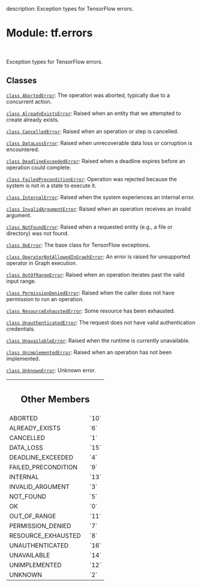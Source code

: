 description: Exception types for TensorFlow errors.

<div itemscope itemtype="http://developers.google.com/ReferenceObject">
<meta itemprop="name" content="tf.errors" />
<meta itemprop="path" content="Stable" />
<meta itemprop="property" content="ABORTED"/>
<meta itemprop="property" content="ALREADY_EXISTS"/>
<meta itemprop="property" content="CANCELLED"/>
<meta itemprop="property" content="DATA_LOSS"/>
<meta itemprop="property" content="DEADLINE_EXCEEDED"/>
<meta itemprop="property" content="FAILED_PRECONDITION"/>
<meta itemprop="property" content="INTERNAL"/>
<meta itemprop="property" content="INVALID_ARGUMENT"/>
<meta itemprop="property" content="NOT_FOUND"/>
<meta itemprop="property" content="OK"/>
<meta itemprop="property" content="OUT_OF_RANGE"/>
<meta itemprop="property" content="PERMISSION_DENIED"/>
<meta itemprop="property" content="RESOURCE_EXHAUSTED"/>
<meta itemprop="property" content="UNAUTHENTICATED"/>
<meta itemprop="property" content="UNAVAILABLE"/>
<meta itemprop="property" content="UNIMPLEMENTED"/>
<meta itemprop="property" content="UNKNOWN"/>
</div>

# Module: tf.errors

<!-- Insert buttons and diff -->

<table class="tfo-notebook-buttons tfo-api nocontent" align="left">

</table>



Exception types for TensorFlow errors.



## Classes

[`class AbortedError`](../tf/errors/AbortedError.md): The operation was aborted, typically due to a concurrent action.

[`class AlreadyExistsError`](../tf/errors/AlreadyExistsError.md): Raised when an entity that we attempted to create already exists.

[`class CancelledError`](../tf/errors/CancelledError.md): Raised when an operation or step is cancelled.

[`class DataLossError`](../tf/errors/DataLossError.md): Raised when unrecoverable data loss or corruption is encountered.

[`class DeadlineExceededError`](../tf/errors/DeadlineExceededError.md): Raised when a deadline expires before an operation could complete.

[`class FailedPreconditionError`](../tf/errors/FailedPreconditionError.md): Operation was rejected because the system is not in a state to execute it.

[`class InternalError`](../tf/errors/InternalError.md): Raised when the system experiences an internal error.

[`class InvalidArgumentError`](../tf/errors/InvalidArgumentError.md): Raised when an operation receives an invalid argument.

[`class NotFoundError`](../tf/errors/NotFoundError.md): Raised when a requested entity (e.g., a file or directory) was not found.

[`class OpError`](../tf/errors/OpError.md): The base class for TensorFlow exceptions.

[`class OperatorNotAllowedInGraphError`](../tf/errors/OperatorNotAllowedInGraphError.md): An error is raised for unsupported operator in Graph execution.

[`class OutOfRangeError`](../tf/errors/OutOfRangeError.md): Raised when an operation iterates past the valid input range.

[`class PermissionDeniedError`](../tf/errors/PermissionDeniedError.md): Raised when the caller does not have permission to run an operation.

[`class ResourceExhaustedError`](../tf/errors/ResourceExhaustedError.md): Some resource has been exhausted.

[`class UnauthenticatedError`](../tf/errors/UnauthenticatedError.md): The request does not have valid authentication credentials.

[`class UnavailableError`](../tf/errors/UnavailableError.md): Raised when the runtime is currently unavailable.

[`class UnimplementedError`](../tf/errors/UnimplementedError.md): Raised when an operation has not been implemented.

[`class UnknownError`](../tf/errors/UnknownError.md): Unknown error.



<!-- Tabular view -->
 <table class="responsive fixed orange">
<colgroup><col width="214px"><col></colgroup>
<tr><th colspan="2"><h2 class="add-link">Other Members</h2></th></tr>

<tr>
<td>
ABORTED<a id="ABORTED"></a>
</td>
<td>
`10`
</td>
</tr><tr>
<td>
ALREADY_EXISTS<a id="ALREADY_EXISTS"></a>
</td>
<td>
`6`
</td>
</tr><tr>
<td>
CANCELLED<a id="CANCELLED"></a>
</td>
<td>
`1`
</td>
</tr><tr>
<td>
DATA_LOSS<a id="DATA_LOSS"></a>
</td>
<td>
`15`
</td>
</tr><tr>
<td>
DEADLINE_EXCEEDED<a id="DEADLINE_EXCEEDED"></a>
</td>
<td>
`4`
</td>
</tr><tr>
<td>
FAILED_PRECONDITION<a id="FAILED_PRECONDITION"></a>
</td>
<td>
`9`
</td>
</tr><tr>
<td>
INTERNAL<a id="INTERNAL"></a>
</td>
<td>
`13`
</td>
</tr><tr>
<td>
INVALID_ARGUMENT<a id="INVALID_ARGUMENT"></a>
</td>
<td>
`3`
</td>
</tr><tr>
<td>
NOT_FOUND<a id="NOT_FOUND"></a>
</td>
<td>
`5`
</td>
</tr><tr>
<td>
OK<a id="OK"></a>
</td>
<td>
`0`
</td>
</tr><tr>
<td>
OUT_OF_RANGE<a id="OUT_OF_RANGE"></a>
</td>
<td>
`11`
</td>
</tr><tr>
<td>
PERMISSION_DENIED<a id="PERMISSION_DENIED"></a>
</td>
<td>
`7`
</td>
</tr><tr>
<td>
RESOURCE_EXHAUSTED<a id="RESOURCE_EXHAUSTED"></a>
</td>
<td>
`8`
</td>
</tr><tr>
<td>
UNAUTHENTICATED<a id="UNAUTHENTICATED"></a>
</td>
<td>
`16`
</td>
</tr><tr>
<td>
UNAVAILABLE<a id="UNAVAILABLE"></a>
</td>
<td>
`14`
</td>
</tr><tr>
<td>
UNIMPLEMENTED<a id="UNIMPLEMENTED"></a>
</td>
<td>
`12`
</td>
</tr><tr>
<td>
UNKNOWN<a id="UNKNOWN"></a>
</td>
<td>
`2`
</td>
</tr>
</table>

